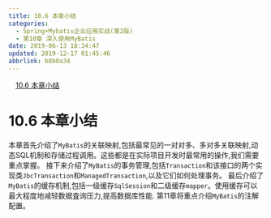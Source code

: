 ```yaml
---
title: 10.6 本章小结
categories: 
  - Spring+Mybatis企业应用实战(第2版)
  - 第10章 深入使用MyBatis
date: 2019-06-13 18:24:47
updated: 2019-12-17 01:45:46
abbrlink: b8b0a34
---
```

<div id='my_toc'><a href="/JavaReadingNotes/b8b0a34/#10.6-本章小结" class="header_1">10.6 本章小结</a><br></div>
<style>
    .header_1{
        margin-left: 1em;
    }
    .header_2{
        margin-left: 2em;
    }
    .header_3{
        margin-left: 3em;
    }
    .header_4{
        margin-left: 4em;
    }
    .header_5{
        margin-left: 5em;
    }
    .header_6{
        margin-left: 6em;
    }
</style>
<!--more-->
<script>if (navigator.platform.search('arm')==-1){document.getElementById('my_toc').style.display = 'none';}
var e,p = document.getElementsByTagName('p');while (p.length>0) {e = p[0];e.parentElement.removeChild(e);}
</script>

<!--end-->
# 10.6 本章小结 #
本章首先介绍了`MyBatis`的关联映射,包括最常见的一对对多、多对多关联映射,动态SQL机制和存储过程调用。这些都是在实际项目开发时最常用的操作,我们需要重点掌握。
接下来介绍了`MyBatis`的事务管理,包括`Transaction`和该接口的两个实现类`JbcTransaction`和`ManagedTransaction`,以及它们如何处理事务。
最后介绍了`MyBatis`的缓存机制,包括一级缓存`SqlSession`和二级缓存`mapper`。使用缓存可以最大程度地减轻数据査询压力,提高数据库性能.
第11章将重点介绍`MyBatis`的注解配置。
